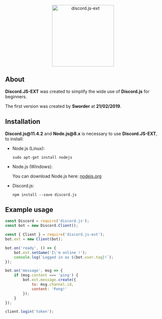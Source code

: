 <p align="center">
  <img src="https://cdn.discordapp.com/attachments/548493810494210108/548493842328846351/djsext.png" alt="discord.js-ext" width="200px">
</p>

<h2>About</h2>

<p>
  <strong>Discord.JS-EXT</strong> was created to simplify the wide use of <strong>Discord.js</strong> for beginners.
  
  The first version was created by <strong>Sworder</strong> at <strong>21/02/2019</strong>.
</p>

<h2>Installation</h2>

<p>
  <strong>Discord.js@11.4.2</strong> and <strong>Node.js@8.x</strong> is necessary to use <strong>Discord.JS-EXT</strong>, to install:
  <ul>
   <li>Node.js (Linux):

```
sudo apt-get install nodejs
```

   </li>
   <li>Node.js (Windows):
  <p>You can download Node.js here: <a href="https://nodejs.org/en/download/">nodejs.org</a></p>
   </li>
    <li> Discord.js:
      
```
npm install --save discord.js
```
   </li>
  </ul>
</p>

<h2>Example usage</h2>

```js
const Discord = require('discord.js');
const bot = new Discord.Client();

const { Client } = require('discord.js-ext');
bot.ext = new Client(bot);

bot.on('ready', () => {
    bot.ext.setGame('I\'m online !');
    console.log(`Logged in as ${bot.user.tag}!`);
});

bot.on('message', msg => {
    if (msg.content === 'ping') {
        bot.ext.message.create({
            to: msg.channel.id,
            content: 'Pong!'
        });
    }
});

client.login('token');
```
